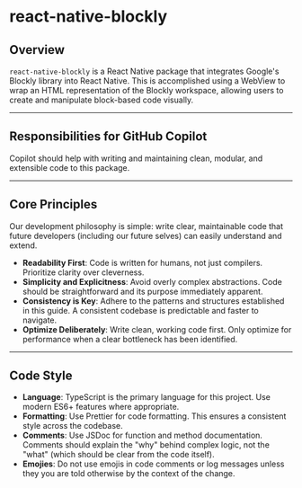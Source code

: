 # react-native-blockly

## Overview
`react-native-blockly` is a React Native package that integrates Google's Blockly library into React Native. This is accomplished using a WebView to wrap an HTML representation of the Blockly workspace, allowing users to create and manipulate block-based code visually.

-----

## Responsibilities for GitHub Copilot

Copilot should help with writing and maintaining clean, modular, and extensible code to this package.

-----

## Core Principles

Our development philosophy is simple: write clear, maintainable code that future developers (including our future selves) can easily understand and extend.

* **Readability First**: Code is written for humans, not just compilers. Prioritize clarity over cleverness.
* **Simplicity and Explicitness**: Avoid overly complex abstractions. Code should be straightforward and its purpose immediately apparent.
* **Consistency is Key**: Adhere to the patterns and structures established in this guide. A consistent codebase is predictable and faster to navigate.
* **Optimize Deliberately**: Write clean, working code first. Only optimize for performance when a clear bottleneck has been identified.

-----

## Code Style
* **Language**: TypeScript is the primary language for this project. Use modern ES6+ features where appropriate.
* **Formatting**: Use Prettier for code formatting. This ensures a consistent style across the codebase.
* **Comments**: Use JSDoc for function and method documentation. Comments should explain the "why" behind complex logic, not the "what" (which should be clear from the code itself).
* **Emojies**: Do not use emojis in code comments or log messages unless they you are told otherwise by the context of the change.